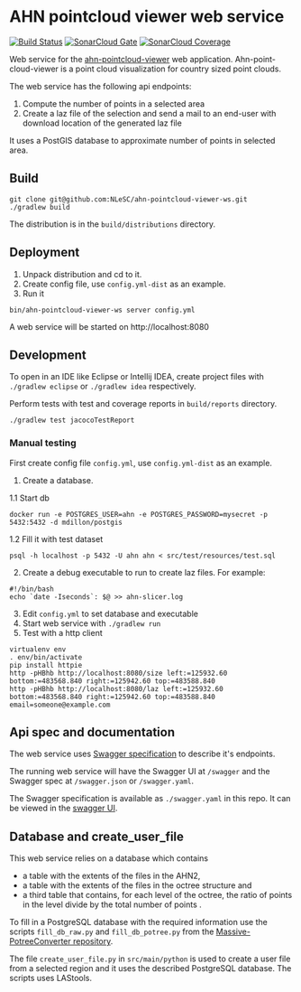 AHN pointcloud viewer web service
=================================

[![Build Status](https://travis-ci.org/NLeSC/ahn-pointcloud-viewer-ws.svg)](https://travis-ci.org/NLeSC/ahn-pointcloud-viewer-ws)
[![SonarCloud Gate](https://sonarcloud.io/api/badges/gate?key=nl.esciencecenter.ahn:ahn-pointcloud-viewer-ws)](https://sonarcloud.io/dashboard?id=nl.esciencecenter.ahn:ahn-pointcloud-viewer-ws)
[![SonarCloud Coverage](https://sonarcloud.io/api/badges/measure?key=nl.esciencecenter.ahn:ahn-pointcloud-viewer-ws&metric=coverage)](https://sonarcloud.io/component_measures/domain/Coverage?id=nl.esciencecenter.ahn:ahn-pointcloud-viewer-ws)

Web service for the [ahn-pointcloud-viewer](https://github.com/NLeSC/ahn-pointcloud-viewer) web application. Ahn-point-cloud-viewer is a point cloud visualization for country sized point clouds.

The web service has the following api endpoints:
1. Compute the number of points in a selected area
2. Create a laz file of the selection and send a mail to an end-user with download location of the generated laz file

It uses a PostGIS database to approximate number of points in selected area.

Build
-----

````
git clone git@github.com:NLeSC/ahn-pointcloud-viewer-ws.git
./gradlew build
````

The distribution is in the `build/distributions` directory.

Deployment
----------

1. Unpack distribution and cd to it.
2. Create config file, use `config.yml-dist` as an example.
3. Run it

````
bin/ahn-pointcloud-viewer-ws server config.yml
````

A web service will be started on http://localhost:8080

Development
-----------

To open in an IDE like Eclipse or Intellij IDEA, create project files with `./gradlew eclipse` or `./gradlew idea` respectively.

Perform tests with test and coverage reports in `build/reports` directory.
````
./gradlew test jacocoTestReport
````

### Manual testing

First create config file `config.yml`, use `config.yml-dist` as an example.

1. Create a database.

1.1 Start db

````
docker run -e POSTGRES_USER=ahn -e POSTGRES_PASSWORD=mysecret -p 5432:5432 -d mdillon/postgis
````

1.2 Fill it with test dataset

````
psql -h localhost -p 5432 -U ahn ahn < src/test/resources/test.sql
````

2. Create a debug executable to run to create laz files. For example:

````
#!/bin/bash
echo `date -Iseconds`: $@ >> ahn-slicer.log
````

3. Edit `config.yml` to set database and executable
4. Start web service with `./gradlew run`
5. Test with a http client

````
virtualenv env
. env/bin/activate
pip install httpie
http -pHBhb http://localhost:8080/size left:=125932.60 bottom:=483568.840 right:=125942.60 top:=483588.840
http -pHBhb http://localhost:8080/laz left:=125932.60 bottom:=483568.840 right:=125942.60 top:=483588.840 email=someone@example.com
````

Api spec and documentation
--------------------------

The web service uses [Swagger specification](https://swagger.io/) to describe it's endpoints. 

The running web service will have the Swagger UI at `/swagger` and the Swagger spec at `/swagger.json` or `/swagger.yaml`.

The Swagger specification is available as `./swagger.yaml` in this repo. It can be viewed in the [swagger UI](http://petstore.swagger.io/?url=https://raw.githubusercontent.com/NLeSC/ahn-pointcloud-viewer-ws/swagger/swagger.yaml).

Database and create_user_file
-----------------------------

This web service relies on a database which contains
* a table with the extents of the files in the AHN2,
* a table with the extents of the files in the octree structure and
* a third table that contains, for each level of the octree, the ratio of points in the level divide by the total number of points .

To fill in a PostgreSQL database with the required information use the scripts
`fill_db_raw.py` and `fill_db_potree.py` from the 
[Massive-PotreeConverter repository](https://github.com/NLeSC/Massive-PotreeConverter).

The file `create_user_file.py` in `src/main/python` is used to create a user file
from a selected region and it uses the described PostgreSQL database. The scripts uses LAStools.
